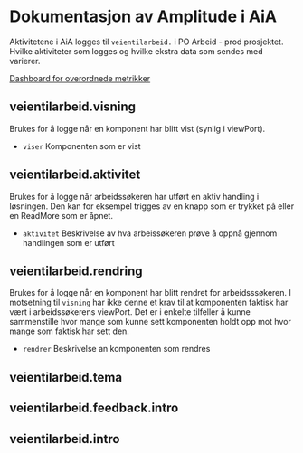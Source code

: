 # Dokumentasjon av Amplitude i AiA

Aktivitetene i AiA logges til `veientilarbeid.` i PO Arbeid - prod prosjektet.
Hvilke aktiviteter som logges og hvilke ekstra data som sendes med varierer.

[Dashboard for overordnede metrikker](https://analytics.eu.amplitude.com/nav/dashboard/e-1h7ss35)

## veientilarbeid.visning

Brukes for å logge når en komponent har blitt vist (synlig i viewPort).

-   `viser` Komponenten som er vist

## veientilarbeid.aktivitet

Brukes for å logge når arbeidssøkeren har utført en aktiv handling i løsningen.
Den kan for eksempel trigges av en knapp som er trykket på eller en ReadMore som er åpnet.

-   `aktivitet` Beskrivelse av hva arbeissøkeren prøve å oppnå gjennom handlingen som er utført

## veientilarbeid.rendring

Brukes for å logge når en komponent har blitt rendret for arbeidsssøkeren.
I motsetning til `visning` har ikke denne et krav til at komponenten faktisk har vært i arbeidssøkerens viewPort.
Det er i enkelte tilfeller å kunne sammenstille hvor mange som kunne sett komponenten holdt opp mot hvor mange som faktisk har sett den.

-   `rendrer` Beskrivelse an komponenten som rendres

## veientilarbeid.tema

## veientilarbeid.feedback.intro

## veientilarbeid.intro
